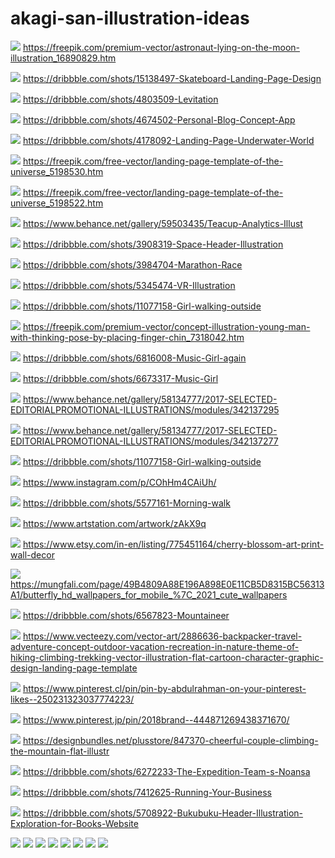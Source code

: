 # akagi-san-illustration-ideas

![](./images/astronaut-lying-on-the-moon.png)
https://freepik.com/premium-vector/astronaut-lying-on-the-moon-illustration_16890829.htm

![](./images/skateboad.jpg)
https://dribbble.com/shots/15138497-Skateboard-Landing-Page-Design

![](./images/feel-levitation.png)
https://dribbble.com/shots/4803509-Levitation

![](./images/space-cowboy.png)
https://dribbble.com/shots/4674502-Personal-Blog-Concept-App

![](./images/under-water.png)
https://dribbble.com/shots/4178092-Landing-Page-Underwater-World

![](./images/universe.png)
https://freepik.com/free-vector/landing-page-template-of-the-universe_5198530.htm

![](./images/universe2.png)
https://freepik.com/free-vector/landing-page-template-of-the-universe_5198522.htm

![](./images/relax.png)
https://www.behance.net/gallery/59503435/Teacup-Analytics-Illust

![](./images/space-header.png)
https://dribbble.com/shots/3908319-Space-Header-Illustration

![](./images/marathon.png)
https://dribbble.com/shots/3984704-Marathon-Race

![](./images/vr.png)
https://dribbble.com/shots/5345474-VR-Illustration

![](./images/.jpg)
https://dribbble.com/shots/11077158-Girl-walking-outside

![](./images/young-man.png)
https://freepik.com/premium-vector/concept-illustration-young-man-with-thinking-pose-by-placing-finger-chin_7318042.htm

![](./images/glassed-girl.png)
https://dribbble.com/shots/6816008-Music-Girl-again

![](./images/music-girl.png)
https://dribbble.com/shots/6673317-Music-Girl

![](./images/mountain.jpg)
https://www.behance.net/gallery/58134777/2017-SELECTED-EDITORIALPROMOTIONAL-ILLUSTRATIONS/modules/342137295

![](./images/editorial.jpg)
https://www.behance.net/gallery/58134777/2017-SELECTED-EDITORIALPROMOTIONAL-ILLUSTRATIONS/modules/342137277

![](./images/girl-outside.jpg)
https://dribbble.com/shots/11077158-Girl-walking-outside

![](./images/walking-road.jpg)
https://www.instagram.com/p/COhHm4CAiUh/

![](./images/morning-walk.png)
https://dribbble.com/shots/5577161-Morning-walk

![](./images/dog-and-girl.jpg)
https://www.artstation.com/artwork/zAkX9q

![](./images/cherry-blossum.png)
https://www.etsy.com/in-en/listing/775451164/cherry-blossom-art-print-wall-decor

![](./images/Butterfly-HD-Wallpapers-For-Mobile.jpg)
https://mungfali.com/page/49B4809A88E196A898E0E11CB5D8315BC56313A1/butterfly_hd_wallpapers_for_mobile_%7C_2021_cute_wallpapers

![](./images/mountaineer.png)
https://dribbble.com/shots/6567823-Mountaineer

![](./images/hiking.jpg)
https://www.vecteezy.com/vector-art/2886636-backpacker-travel-adventure-concept-outdoor-vacation-recreation-in-nature-theme-of-hiking-climbing-trekking-vector-illustration-flat-cartoon-character-graphic-design-landing-page-template

![](./images/cliff.png)
https://www.pinterest.cl/pin/pin-by-abdulrahman-on-your-pinterest-likes--250231323037774223/

![](./images/walking-on-grass.png)
https://www.pinterest.jp/pin/2018brand--444871269438371670/

![](./images/jump.png)
https://designbundles.net/plusstore/847370-cheerful-couple-climbing-the-mountain-flat-illustr

![](./images/join-noansa.png)
https://dribbble.com/shots/6272233-The-Expedition-Team-s-Noansa

![](./images/running-business.png)
https://dribbble.com/shots/7412625-Running-Your-Business

![](./images/books.png)
https://dribbble.com/shots/5708922-Bukubuku-Header-Illustration-Exploration-for-Books-Website

![](./images/.png)
![](./images/.png)
![](./images/.png)
![](./images/.png)
![](./images/.png)
![](./images/.png)
![](./images/.png)
![](./images/.png)
